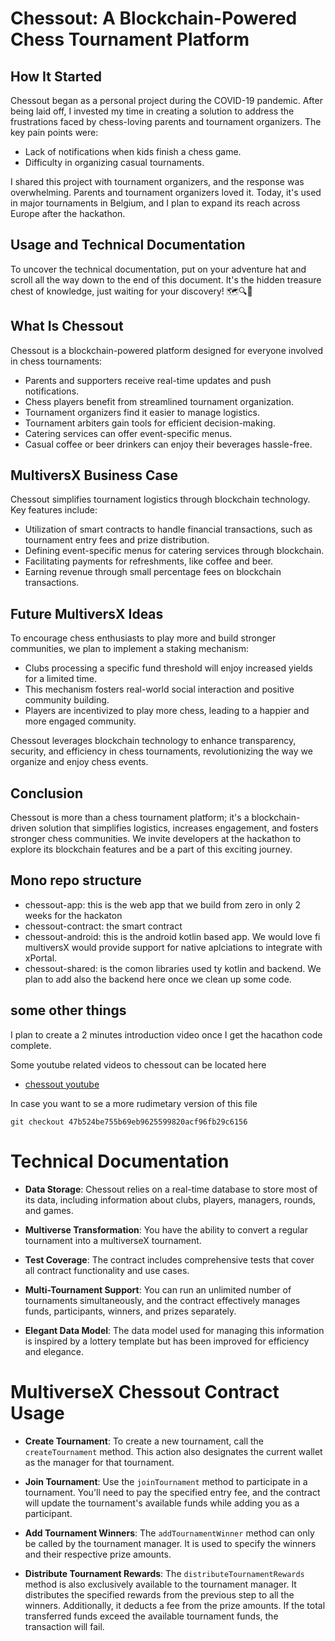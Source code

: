 # Chessout: A Blockchain-Powered Chess Tournament Platform

## How It Started
Chessout began as a personal project during the COVID-19 pandemic. After being laid off, I invested my time in creating a solution to address the frustrations faced by chess-loving parents and tournament organizers. The key pain points were:
- Lack of notifications when kids finish a chess game.
- Difficulty in organizing casual tournaments.

I shared this project with tournament organizers, and the response was overwhelming. Parents and tournament organizers loved it. Today, it's used in major tournaments in Belgium, and I plan to expand its reach across Europe after the hackathon.

## Usage and Technical Documentation

To uncover the technical documentation, put on your adventure hat and scroll all the way down to the end of this document. It's the hidden treasure chest of knowledge, just waiting for your discovery! 🗺️🔍💎

## What Is Chessout
Chessout is a blockchain-powered platform designed for everyone involved in chess tournaments:
- Parents and supporters receive real-time updates and push notifications.
- Chess players benefit from streamlined tournament organization.
- Tournament organizers find it easier to manage logistics.
- Tournament arbiters gain tools for efficient decision-making.
- Catering services can offer event-specific menus.
- Casual coffee or beer drinkers can enjoy their beverages hassle-free.

## MultiversX Business Case
Chessout simplifies tournament logistics through blockchain technology. Key features include:
- Utilization of smart contracts to handle financial transactions, such as tournament entry fees and prize distribution.
- Defining event-specific menus for catering services through blockchain.
- Facilitating payments for refreshments, like coffee and beer.
- Earning revenue through small percentage fees on blockchain transactions.

## Future MultiversX Ideas
To encourage chess enthusiasts to play more and build stronger communities, we plan to implement a staking mechanism:
- Clubs processing a specific fund threshold will enjoy increased yields for a limited time.
- This mechanism fosters real-world social interaction and positive community building.
- Players are incentivized to play more chess, leading to a happier and more engaged community.

Chessout leverages blockchain technology to enhance transparency, security, and efficiency in chess tournaments, revolutionizing the way we organize and enjoy chess events.

## Conclusion
Chessout is more than a chess tournament platform; it's a blockchain-driven solution that simplifies logistics, increases engagement, and fosters stronger chess communities. We invite developers at the hackathon to explore its blockchain features and be a part of this exciting journey.

## Mono repo structure
- chessout-app: this is the web app that we build from zero in only 2 weeks for the hackaton
- chessout-contract: the smart contract
- chessout-android: this is the android kotlin based app. We would love fi multiversX would provide support for native aplciations to integrate with xPortal. 
- chessout-shared: is the comon libraries used ty kotlin and backend. We plan to add also the backend here once we clean up some code. 

## some other things

I plan to create a 2 minutes introduction video once I get the hacathon code complete. 

Some youtube related videos to chessout can be located here
- [chessout youtube](https://www.youtube.com/@chessout3011)

In case you want to se a more rudimetary version of this file
```
git checkout 47b524be755b69eb9625599820acf96fb29c6156
```

# Technical Documentation

- **Data Storage**: Chessout relies on a real-time database to store most of its data, including information about clubs, players, managers, rounds, and games.

- **Multiverse Transformation**: You have the ability to convert a regular tournament into a multiverseX tournament.

- **Test Coverage**: The contract includes comprehensive tests that cover all contract functionality and use cases.

- **Multi-Tournament Support**: You can run an unlimited number of tournaments simultaneously, and the contract effectively manages funds, participants, winners, and prizes separately.

- **Elegant Data Model**: The data model used for managing this information is inspired by a lottery template but has been improved for efficiency and elegance.

# MultiverseX Chessout Contract Usage

- **Create Tournament**: To create a new tournament, call the `createTournament` method. This action also designates the current wallet as the manager for that tournament.

- **Join Tournament**: Use the `joinTournament` method to participate in a tournament. You'll need to pay the specified entry fee, and the contract will update the tournament's available funds while adding you as a participant.

- **Add Tournament Winners**: The `addTournamentWinner` method can only be called by the tournament manager. It is used to specify the winners and their respective prize amounts.

- **Distribute Tournament Rewards**: The `distributeTournamentRewards` method is also exclusively available to the tournament manager. It distributes the specified rewards from the previous step to all the winners. Additionally, it deducts a fee from the prize amounts. If the total transferred funds exceed the available tournament funds, the transaction will fail.

